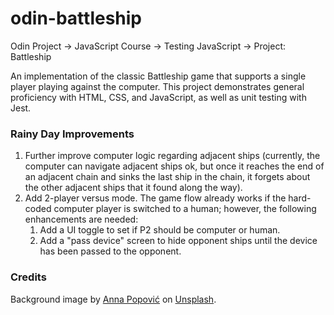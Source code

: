 # odin-battleship
Odin Project -> JavaScript Course -> Testing JavaScript -> Project: Battleship

An implementation of the classic Battleship game that supports a single player playing against the computer. This project demonstrates general proficiency with HTML, CSS, and JavaScript, as well as unit testing with Jest.

### Rainy Day Improvements
1. Further improve computer logic regarding adjacent ships (currently, the computer can navigate adjacent ships ok, but once it reaches the end of an adjacent chain and sinks the last ship in the chain, it forgets about the other adjacent ships that it found along the way).
2. Add 2-player versus mode. The game flow already works if the hard-coded computer player is switched to a human; however, the following enhancements are needed:
    1. Add a UI toggle to set if P2 should be computer or human.
    2. Add a "pass device" screen to hide opponent ships until the device has been passed to the opponent.

### Credits
Background image by <a href="https://unsplash.com/@and_her_eyes_were_wild?utm_content=creditCopyText&utm_medium=referral&utm_source=unsplash">Anna Popović</a> on <a href="https://unsplash.com/photos/ocean-waves-x7HJdJZqplo?utm_content=creditCopyText&utm_medium=referral&utm_source=unsplash">Unsplash</a>.